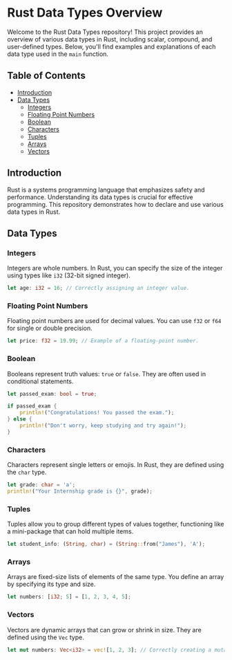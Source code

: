 # Rust Data Types Overview

Welcome to the Rust Data Types repository! This project provides an overview of various data types in Rust, including scalar, compound, and user-defined types. Below, you'll find examples and explanations of each data type used in the `main` function.

## Table of Contents
- [Introduction](#introduction)
- [Data Types](#data-types)
  - [Integers](#integers)
  - [Floating Point Numbers](#floating-point-numbers)
  - [Boolean](#boolean)
  - [Characters](#characters)
  - [Tuples](#tuples)
  - [Arrays](#arrays)
  - [Vectors](#vectors)

## Introduction
Rust is a systems programming language that emphasizes safety and performance. Understanding its data types is crucial for effective programming. This repository demonstrates how to declare and use various data types in Rust.

## Data Types

### Integers
Integers are whole numbers. In Rust, you can specify the size of the integer using types like `i32` (32-bit signed integer).

```rust
let age: i32 = 16; // Correctly assigning an integer value.
```

### Floating Point Numbers
Floating point numbers are used for decimal values. You can use `f32` or `f64` for single or double precision.

```rust
let price: f32 = 19.99; // Example of a floating-point number.
```

### Boolean
Booleans represent truth values: `true` or `false`. They are often used in conditional statements.

```rust
let passed_exam: bool = true;

if passed_exam {
    println!("Congratulations! You passed the exam.");
} else {
    println!("Don't worry, keep studying and try again!");
}
```

### Characters
Characters represent single letters or emojis. In Rust, they are defined using the `char` type.

```rust
let grade: char = 'a';
println!("Your Internship grade is {}", grade);
```

### Tuples
Tuples allow you to group different types of values together, functioning like a mini-package that can hold multiple items.

```rust
let student_info: (String, char) = (String::from("James"), 'A');
```

### Arrays
Arrays are fixed-size lists of elements of the same type. You define an array by specifying its type and size.

```rust
let numbers: [i32; 5] = [1, 2, 3, 4, 5];
```

### Vectors
Vectors are dynamic arrays that can grow or shrink in size. They are defined using the `Vec` type.

```rust
let mut numbers: Vec<i32> = vec![1, 2, 3]; // Correctly creating a mutable vector.
```
